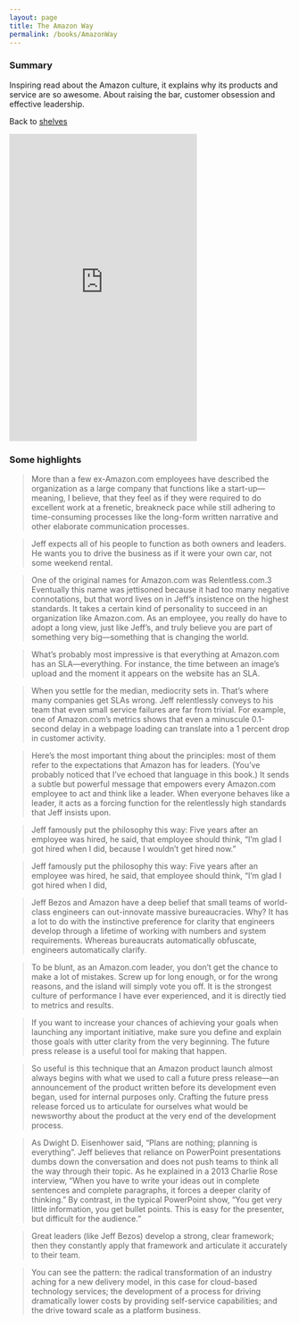 ```yaml
---
layout: page
title: The Amazon Way
permalink: /books/AmazonWay
---
```


### Summary

Inspiring read about the Amazon culture, it explains why its products and service are so awesome. About raising the bar, customer obsession and effective leadership.

<span class="alignRight"><i class="fa fa-list"></i> Back to <a href="index.html">shelves</a></span>

<div id="instantPreview">
  <iframe type="text/html" width="336" height="550" frameborder="0" allowfullscreen style="max-width:100%" src="https://read.amazon.com/kp/card?asin=B00KHT2UJS&preview=inline&linkCode=kpe&ref_=cm_sw_r_kb_dp_IFbrxb0VR36MN&tag=bobbeld-20" ></iframe>
</div>

<h3 class="myNotes">Some highlights</h3>

> More than a few ex-Amazon.com employees have described the organization as a large company that functions like a start-up—meaning, I believe, that they feel as if they were required to do excellent work at a frenetic, breakneck pace while still adhering to time-consuming processes like the long-form written narrative and other elaborate communication processes.

> Jeff expects all of his people to function as both owners and leaders. He wants you to drive the business as if it were your own car, not some weekend rental.

> One of the original names for Amazon.com was Relentless.com.3 Eventually this name was jettisoned because it had too many negative connotations, but that word lives on in Jeff’s insistence on the highest standards. It takes a certain kind of personality to succeed in an organization like Amazon.com. As an employee, you really do have to adopt a long view, just like Jeff’s, and truly believe you are part of something very big—something that is changing the world.

> What’s probably most impressive is that everything at Amazon.com has an SLA—everything. For instance, the time between an image’s upload and the moment it appears on the website has an SLA.

> When you settle for the median, mediocrity sets in. That’s where many companies get SLAs wrong. Jeff relentlessly conveys to his team that even small service failures are far from trivial. For example, one of Amazon.com’s metrics shows that even a minuscule 0.1-second delay in a webpage loading can translate into a 1 percent drop in customer activity.

> Here’s the most important thing about the principles: most of them refer to the expectations that Amazon has for leaders. (You’ve probably noticed that I’ve echoed that language in this book.) It sends a subtle but powerful message that empowers every Amazon.com employee to act and think like a leader. When everyone behaves like a leader, it acts as a forcing function for the relentlessly high standards that Jeff insists upon.

> Jeff famously put the philosophy this way: Five years after an employee was hired, he said, that employee should think, “I’m glad I got hired when I did, because I wouldn’t get hired now.”

> Jeff famously put the philosophy this way: Five years after an employee was hired, he said, that employee should think, “I’m glad I got hired when I did,

> Jeff Bezos and Amazon have a deep belief that small teams of world-class engineers can out-innovate massive bureaucracies. Why? It has a lot to do with the instinctive preference for clarity that engineers develop through a lifetime of working with numbers and system requirements. Whereas bureaucrats automatically obfuscate, engineers automatically clarify.

> To be blunt, as an Amazon.com leader, you don’t get the chance to make a lot of mistakes. Screw up for long enough, or for the wrong reasons, and the island will simply vote you off. It is the strongest culture of performance I have ever experienced, and it is directly tied to metrics and results.

> If you want to increase your chances of achieving your goals when launching any important initiative, make sure you define and explain those goals with utter clarity from the very beginning. The future press release is a useful tool for making that happen.

> So useful is this technique that an Amazon product launch almost always begins with what we used to call a future press release—an announcement of the product written before its development even began, used for internal purposes only. Crafting the future press release forced us to articulate for ourselves what would be newsworthy about the product at the very end of the development process.

> As Dwight D. Eisenhower said, “Plans are nothing; planning is everything”. Jeff believes that reliance on PowerPoint presentations dumbs down the conversation and does not push teams to think all the way through their topic. As he explained in a 2013 Charlie Rose interview, “When you have to write your ideas out in complete sentences and complete paragraphs, it forces a deeper clarity of thinking.” By contrast, in the typical PowerPoint show, “You get very little information, you get bullet points. This is easy for the presenter, but difficult for the audience.”

> Great leaders (like Jeff Bezos) develop a strong, clear framework; then they constantly apply that framework and articulate it accurately to their team.

> You can see the pattern: the radical transformation of an industry aching for a new delivery model, in this case for cloud-based technology services; the development of a process for driving dramatically lower costs by providing self-service capabilities; and the drive toward scale as a platform business.
